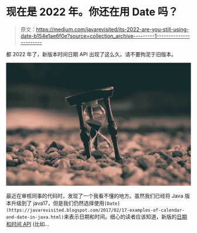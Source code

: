 # 现在是 2022 年。你还在用 Date 吗？

> 原文：<https://medium.com/javarevisited/its-2022-are-you-still-using-date-b154e1ae6f0e?source=collection_archive---------1----------------------->

都 2022 年了，新版本时间日期 API 出现了这么久。请不要拘泥于旧版本。

[![](img/14a174b7d5a733433abe90695c8a2f17.png)](https://www.java67.com/2017/08/top-10-date-time-and-calendar-Java-Interview-Questions.html)

最近在审核同事的代码时，发现了一个我看不懂的地方。虽然我们已经将 Java 版本升级到了 java17，但是我们仍然选择使用`[Date](https://javarevisited.blogspot.com/2017/02/17-examples-of-calendar-and-date-in-java.html)`来表示日期和时间。细心的读者应该知道，新版的[日期和时间 API](https://javarevisited.blogspot.com/2015/03/20-examples-of-date-and-time-api-from-Java8.html) (比如…